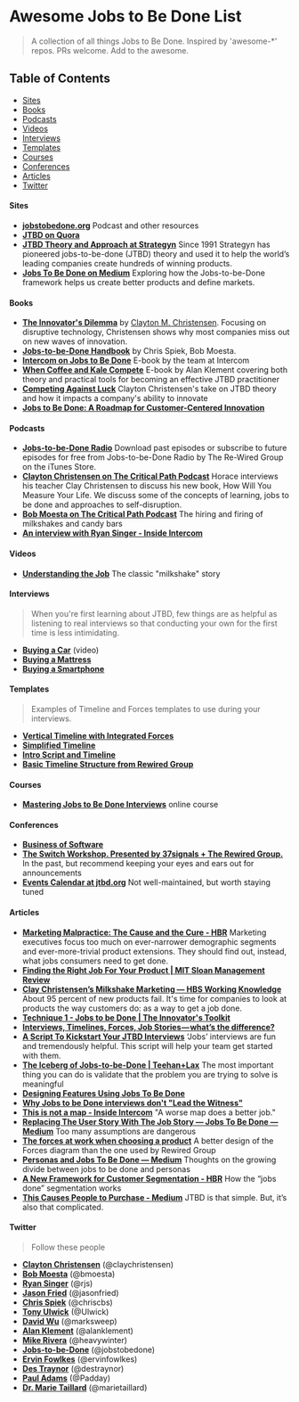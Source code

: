 Awesome Jobs to Be Done List
======================
> A collection of all things Jobs to Be Done. Inspired by 'awesome-*' repos. PRs welcome. Add to the awesome.

## Table of Contents

- [Sites](#sites)
- [Books](#books)
- [Podcasts](#podcasts)
- [Videos](#videos)
- [Interviews](#interviews)
- [Templates](#templates)
- [Courses](#courses)
- [Conferences](#conferences)
- [Articles](#articles)
- [Twitter](#twitter)

#### Sites
- **[jobstobedone.org](http://jobstobedone.org/)** Podcast and other resources
- **[JTBD on Quora](http://www.quora.com/Jobs-to-be-Done)**
- **[JTBD Theory and Approach at Strategyn](http://strategyn.com/jobs-to-be-done/)** Since 1991 Strategyn has pioneered jobs-to-be-done (JTBD) theory and used it to help the world’s leading companies create hundreds of winning products.
- **[Jobs To Be Done on Medium](https://medium.com/the-job-to-be-done)** Exploring how the Jobs-to-be-Done framework helps us create better products and define markets.

#### Books

- **[The Innovator's Dilemma](http://www.amazon.com/gp/product/0062060244/ref=as_li_ss_tl?ie=UTF8&camp=1789&creative=390957&creativeASIN=0062060244&linkCode=as2&tag=httpstwit071f-20)** by [Clayton M. Christensen](http://www.claytonchristensen.com/). Focusing on disruptive technology, Christensen shows why most companies miss out on new waves of innovation.
- **[Jobs-to-be-Done Handbook](http://smile.amazon.com/Jobs---be-Done-Handbook-techniques-application/dp/1499339232/)** by Chris Spiek, Bob Moesta.
- **[Intercom on Jobs to Be Done](https://www.intercom.io/books/jobs-to-be-done)** E-book by the team at Intercom
- **[When Coffee and Kale Compete](http://www.whencoffeeandkalecompete.com/)** E-book by Alan Klement covering both theory and practical tools for becoming an effective JTBD practitioner
- **[Competing Against Luck](https://smile.amazon.com/Competing-Against-Luck-Innovation-Customer/dp/0062435612)** Clayton Christensen's take on JTBD theory and how it impacts a company's ability to innovate
- **[Jobs to Be Done: A Roadmap for Customer-Centered Innovation](https://smile.amazon.com/Jobs-Be-Done-Customer-Centered-Innovation/dp/0814438032)** 


#### Podcasts
- **[Jobs-to-be-Done Radio](https://itunes.apple.com/us/podcast/jobs-to-be-done-radio/id499859427?mt=2)** Download past episodes or subscribe to future episodes for free from Jobs-to-be-Done Radio by The Re-Wired Group on the iTunes Store.
- **[Clayton Christensen on The Critical Path Podcast](http://5by5.tv/criticalpath/36)** Horace interviews his teacher Clay Christensen to discuss his new book, How Will You Measure Your Life. We discuss some of the concepts of learning, jobs to be done and approaches to self-disruption.
- **[Bob Moesta on The Critical Path Podcast](http://5by5.tv/criticalpath/19)** The hiring and firing of milkshakes and candy bars
- **[An interview with Ryan Singer - Inside Intercom](http://blog.intercom.io/an-interview-with-ryan-singer/)**

#### Videos

- **[Understanding the Job](https://www.youtube.com/watch?v=f84LymEs67Y)** The classic "milkshake" story

#### Interviews
> When you're first learning about JTBD, few things are as helpful as listening to real interviews so that conducting your own for the first time is less intimidating.

- **[Buying a Car](http://vimeo.com/81153746)** (video)
- **[Buying a Mattress](http://jobstobedone.org/radio/the-mattress-interview-part-one/)**
- **[Buying a Smartphone](http://jobstobedone.org/radio/iphone-jobs-to-be-done-interview/)**

#### Templates
> Examples of Timeline and Forces templates to use during your interviews.

- **[Vertical Timeline with Integrated Forces](https://medium.com/the-job-to-be-done/jobs-to-be-done-interview-template-30421972ab2a)**
- **[Simplified Timeline](http://rossbelmont.com/post/90905074208/jtbd-timeline-template)**
- **[Intro Script and Timeline](https://medium.com/the-job-to-be-done/a-script-to-kickstart-your-jobs-to-be-done-interviews-2768164761d7)**
- **[Basic Timeline Structure from Rewired Group](http://jobstobedone.org/wp-content/uploads/2013/01/jtbd-timeline.png)**

#### Courses
- **[Mastering Jobs to Be Done Interviews](http://learn.jobstobedone.org/courses/JTBDinterviews)** online course

#### Conferences
- **[Business of Software](http://businessofsoftware.org/)**
- **[The Switch Workshop. Presented by 37signals + The Rewired Group.](https://37signals.com/theswitchworkshop)** In the past, but recommend keeping your eyes and ears out for announcements
- **[Events Calendar at jtbd.org](http://jobstobedone.org/topics/events/)** Not well-maintained, but worth staying tuned

#### Articles
- **[Marketing Malpractice: The Cause and the Cure - HBR](https://hbr.org/2005/12/marketing-malpractice-the-cause-and-the-cure)** Marketing executives focus too much on ever-narrower demographic segments and ever-more-trivial product extensions. They should find out, instead, what jobs consumers need to get done.
- **[Finding the Right Job For Your Product | MIT Sloan Management Review](http://sloanreview.mit.edu/article/finding-the-right-job-for-your-product/)**
- **[Clay Christensen’s Milkshake Marketing — HBS Working Knowledge](http://hbswk.hbs.edu/item/6496.html)** About 95 percent of new products fail. It's time for companies to look at products the way customers do: as a way to get a job done.
- **[Technique 1 - Jobs to be Done | The Innovator's Toolkit](http://innovatorstoolkit.com/content/technique-1-jobs-be-done)**
- **[Interviews, Timelines, Forces, Job Stories — what’s the difference?](https://medium.com/the-job-to-be-done/interviews-timelines-forces-job-stories-whats-the-difference-a90949d6cb0a)**
- **[A Script To Kickstart Your JTBD Interviews](https://medium.com/the-job-to-be-done/a-script-to-kickstart-your-jobs-to-be-done-interviews-2768164761d7)** ‘Jobs’ interviews are fun and tremendously helpful. This script will help your team get started with them.
- **[The Iceberg of Jobs-to-be-Done | Teehan+Lax](http://www.teehanlax.com/blog/the-iceberg-of-jobs-to-be-done/)** The most important thing you can do is validate that the problem you are trying to solve is meaningful
- **[Designing Features Using Jobs To Be Done](http://blog.intercom.io/using-job-stories-design-features-ui-ux/)**
- **[Why Jobs to be Done interviews don't "Lead the Witness"](http://blog.marksweep.com/post/60731446972/why-jobs-to-be-done-interviews-dont-lead-the)**
- **[This is not a map - Inside Intercom](http://blog.intercom.io/shareable-map/)** "A worse map does a better job."
- **[Replacing The User Story With The Job Story — Jobs To Be Done — Medium](https://medium.com/the-job-to-be-done/replacing-the-user-story-with-the-job-story-af7cdee10c27)** Too many assumptions are dangerous
- **[The forces at work when choosing a product](http://www.elezea.com/2013/11/progress-making-forces/)** A better design of the Forces diagram than the one used by Rewired Group
- **[Personas and Jobs To Be Done — Medium](https://medium.com/@heavywinter/personas-and-jobs-to-be-done-2da5bff8870b)** Thoughts on the growing divide between jobs to be done and personas
- **[A New Framework for Customer Segmentation - HBR](https://hbr.org/2013/06/a-new-framework-for-customer-s/)** How the “jobs done” segmentation works
- **[This Causes People to Purchase - Medium](https://medium.com/the-job-to-be-done/this-is-what-causes-people-to-purchase-a06abcbd4cd7#.ep7tas16b)** JTBD is that simple. But, it’s also that complicated.

#### Twitter
> Follow these people

- **[Clayton Christensen](https://twitter.com/claychristensen)** (@claychristensen)
- **[Bob Moesta](https://twitter.com/bmoesta)** (@bmoesta)
- **[Ryan Singer](https://twitter.com/rjs)** (@rjs)
- **[Jason Fried](https://twitter.com/jasonfried)** (@jasonfried)
- **[Chris Spiek](https://twitter.com/chriscbs)** (@chriscbs)
- **[Tony Ulwick](https://twitter.com/Ulwick)** (@Ulwick)
- **[David Wu](https://twitter.com/marksweep)** (@marksweep)
- **[Alan Klement](https://twitter.com/alanklement)** (@alanklement)
- **[Mike Rivera](https://twitter.com/heavywinter)** (@heavywinter)
- **[Jobs-to-be-Done](https://twitter.com/jobstobedone)** (@jobstobedone)
- **[Ervin Fowlkes](https://twitter.com/ervinfowlkes)** (@ervinfowlkes)
- **[Des Traynor](https://twitter.com/destraynor)** (@destraynor)
- **[Paul Adams](https://twitter.com/Padday)** (@Padday)
- **[Dr. Marie Taillard](https://twitter.com/marietaillard)** (@marietaillard)
